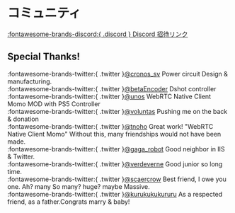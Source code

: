 # コミュニティ

[:fontawesome-brands-discord:{ .discord } Discord 招待リンク](https://discord.gg/9Ykg3vcEf7)

## Special Thanks!

:fontawesome-brands-twitter:{ .twitter }[@cronos_sv](https://twitter.com/cronos_sv) Power circuit Design  & manufacturing.  
:fontawesome-brands-twitter:{ .twitter }[@betaEncoder](https://twitter.com/betaEncoder) Dshot controller  
:fontawesome-brands-twitter:{ .twitter }[@unos](https://twitter.com/unos) WebRTC Native Client Momo MOD with PS5 Controller  
:fontawesome-brands-twitter:{ .twitter }[@voluntas](https://twitter.com/voluntas) Pushing me on the back & donation  
:fontawesome-brands-twitter:{ .twitter }[@tnoho](https://twitter.com/tnoho) Great work! "WebRTC Native Client Momo" Without this, many friendships would not have been made.  
:fontawesome-brands-twitter:{ .twitter }[@gaga_robot](https://twitter.com/gaga_robot) Good neighbor in IIS & Twitter.  
:fontawesome-brands-twitter:{ .twitter }[@verdeverne](https://twitter.com/verdeverne) Good junior so long time.  
:fontawesome-brands-twitter:{ .twitter }[@scaercrow](https://twitter.com/scaercrow) Best friend, I owe you one. Ah? many So many? huge? maybe Massive.  
:fontawesome-brands-twitter:{ .twitter }[@kurukukukururu](https://twitter.com/kurukukukururu) As a respected friend, as a father.Congrats marry & baby!  